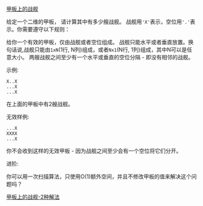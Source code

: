 [甲板上的战舰](https://leetcode-cn.com/problems/battleships-in-a-board/)

给定一个二维的甲板， 请计算其中有多少艘战舰。 战舰用`'X'`表示，空位用`'.'`表示。你需要遵守以下规则：

给你一个有效的甲板，仅由战舰或者空位组成。
战舰只能水平或者垂直放置。换句话说,战舰只能由`1xN`(1行, N列)组成，或者`Nx1`(N行, 1列)组成，其中N可以是任意大小。
两艘战舰之间至少有一个水平或垂直的空位分隔 - 即没有相邻的战舰。

示例:

```
X..X
...X
...X
```

在上面的甲板中有2艘战舰。

无效样例:

```
...X
XXXX
...X
```

你不会收到这样的无效甲板 - 因为战舰之间至少会有一个空位将它们分开。

进阶:

你可以用一次扫描算法，只使用O(1)额外空间，并且不修改甲板的值来解决这个问题吗？

[甲板上的战舰-2种解法](https://leetcode-cn.com/problems/battleships-in-a-board/solution/jia-ban-shang-de-zhan-jian-2chong-jie-fa-by-617076/)